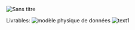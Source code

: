 ![Sans titre](https://github.com/j-sicard/pay_my_buddy/assets/106332407/46a4d27b-fbdd-4594-a853-ee1cb2f6f6a3)

Livrables: 
![modèle physique de données](https://github.com/j-sicard/pay_my_buddy/assets/106332407/f02bca4f-dc85-4151-bf18-80c600c0670e)
![text1](https://github.com/j-sicard/pay_my_buddy/assets/106332407/3a9724df-b4e4-47bd-a07d-be4360097455)

